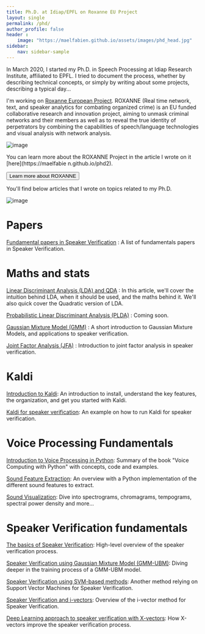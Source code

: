 ```yaml
---
title: Ph.D. at Idiap/EPFL on Roxanne EU Project
layout: single
permalink: /phd/
author_profile: false
header :
    image: "https://maelfabien.github.io/assets/images/phd_head.jpg"
sidebar:
    nav: sidebar-sample
---
```


In March 2020, I started my Ph.D. in Speech Processing at Idiap Research Institute, affiliated to EPFL. I tried to document the process, whether by describing technical concepts, or simply by writing about some projects, describing a typical day...

I'm working on [Roxanne European Project](https://roxanne-euproject.org/). ROXANNE (Real time network, text, and speaker analytics for combating organized crime) is an EU funded collaborative research and innovation project, aiming to unmask criminal networks and their members as well as to reveal the true identity of perpetrators by combining the capabilities of speech/language technologies and visual analysis with network analysis.

![image](https://maelfabien.github.io/assets/images/roxanne-framework.png)

You can learn more about the ROXANNE Project in the article I wrote on it [here](https://maelfabie
n.github.io/phd2).


<input action="action" class="button" type="button" value="Learn more about ROXANNE" onclick="window.location.href=/phd2" />

You'll find below articles that I wrote on topics related to my Ph.D.

![image](https://maelfabien.github.io/assets/images/phd_tech.png)

# Papers

[Fundamental papers in Speaker Verification](https://maelfabien.github.io/signal/papers_speech) : A list of fundamentals papers in Speaker Verification.

# Maths and stats

[Linear Discriminant Analysis (LDA) and QDA](https://maelfabien.github.io/machinelearning/LDA/) : In this article, we'll cover the intuition behind LDA, when it should be used, and the maths behind it. We'll also quick cover the Quadratic version of LDA.

[Probabilistic Linear Discriminant Analysis (PLDA)](https://maelfabien.github.io/machinelearning/PLDA/) : Coming soon.

[Gaussian Mixture Model (GMM)](https://maelfabien.github.io/machinelearning/GMM/) : A short introduction to Gaussian Mixture Models, and applications to speaker verification.

[Joint Factor Analysis (JFA)](https://maelfabien.github.io/machinelearning/JFA/) : Introduction to joint factor analysis in speaker verification.

# Kaldi

[Introduction to Kaldi](https://maelfabien.github.io/signal/kaldi/): An introduction to install, understand the key features, the organization, and get you started with Kaldi.

[Kaldi for speaker verification](https://maelfabien.github.io/signal/kaldi2/): An example on how to run Kaldi for speaker verification.

# Voice Processing Fundamentals

[Introduction to Voice Processing in Python](https://maelfabien.github.io/machinelearning/Speech8/#): Summary of the book "Voice Computing with Python" with concepts, code and examples.

[Sound Feature Extraction](https://maelfabien.github.io/machinelearning/Speech9/#): An overview with a Python implementation of the different sound features to extract.

[Sound Visualization](https://maelfabien.github.io/machinelearning/Speech10/#): Dive into spectrograms, chromagrams, tempograms, spectral power density and more...

# Speaker Verification fundamentals

[The basics of Speaker Verification](https://maelfabien.github.io/machinelearning/basics_speech/): High-level overview of the speaker verification process.

[Speaker Verification using Gaussian Mixture Model (GMM-UBM)](https://maelfabien.github.io/machinelearning/Speech1/): Diving deeper in the training process of a GMM-UBM model.

[Speaker Verification using SVM-based methods](https://maelfabien.github.io/machinelearning/Speech2/#): Another method relying on Support Vector Machines for Speaker Verification.

[Speaker Verification and i-vectors](https://maelfabien.github.io/machinelearning/Speech3/#): Overview of the i-vector method for Speaker Verification. 

[Deep Learning approach to speaker verification with X-vectors](https://maelfabien.github.io/machinelearning/Speech4/#): How X-vectors improve the speaker verification process.


<!-- [image](https://maelfabien.github.io/assets/images/phd_process.png) -->


<script type="text/javascript" src="//downloads.mailchimp.com/js/signup-forms/popup/unique-methods/embed.js" data-dojo-config="usePlainJson: true, isDebug: false"></script><script type="text/javascript">window.dojoRequire(["mojo/signup-forms/Loader"], function(L) { L.start({"baseUrl":"mc.us3.list-manage.com","uuid":"c76a8e2ec2bd989affb9a074f","lid":"4646542adb","uniqueMethods":true}) })</script>
